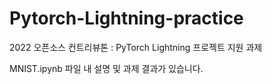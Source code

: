 # Pytorch-Lightning-practice
2022 오픈소스 컨트리뷰톤 : PyTorch Lightning 프로젝트 지원 과제

MNIST.ipynb 파일 내 설명 및 과제 결과가 있습니다.
